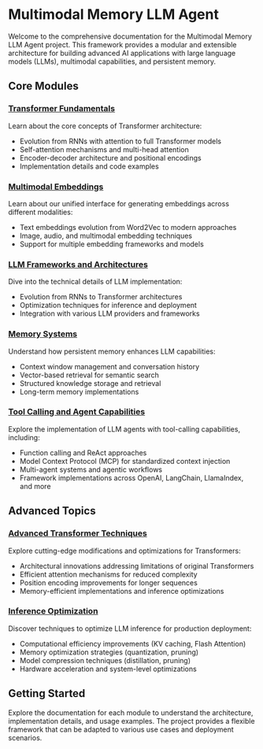 # Multimodal Memory LLM Agent

Welcome to the comprehensive documentation for the Multimodal Memory LLM Agent project. This framework provides a modular and extensible architecture for building advanced AI applications with large language models (LLMs), multimodal capabilities, and persistent memory.

## Core Modules

### [Transformer Fundamentals](transformers.md)

Learn about the core concepts of Transformer architecture:

- Evolution from RNNs with attention to full Transformer models
- Self-attention mechanisms and multi-head attention
- Encoder-decoder architecture and positional encodings
- Implementation details and code examples

### [Multimodal Embeddings](embeddings.md)

Learn about our unified interface for generating embeddings across different modalities:

- Text embeddings evolution from Word2Vec to modern approaches
- Image, audio, and multimodal embedding techniques
- Support for multiple embedding frameworks and models

### [LLM Frameworks and Architectures](llm.md)

Dive into the technical details of LLM implementation:

- Evolution from RNNs to Transformer architectures
- Optimization techniques for inference and deployment
- Integration with various LLM providers and frameworks

### [Memory Systems](memory.md)

Understand how persistent memory enhances LLM capabilities:

- Context window management and conversation history
- Vector-based retrieval for semantic search
- Structured knowledge storage and retrieval
- Long-term memory implementations


### [Tool Calling and Agent Capabilities](agents.md)

Explore the implementation of LLM agents with tool-calling capabilities, including:

- Function calling and ReAct approaches
- Model Context Protocol (MCP) for standardized context injection
- Multi-agent systems and agentic workflows
- Framework implementations across OpenAI, LangChain, LlamaIndex, and more

## Advanced Topics


### [Advanced Transformer Techniques](transformers_advanced.md)

Explore cutting-edge modifications and optimizations for Transformers:

- Architectural innovations addressing limitations of original Transformers
- Efficient attention mechanisms for reduced complexity
- Position encoding improvements for longer sequences
- Memory-efficient implementations and inference optimizations

### [Inference Optimization](inference_optimization.md)

Discover techniques to optimize LLM inference for production deployment:

- Computational efficiency improvements (KV caching, Flash Attention)
- Memory optimization strategies (quantization, pruning)
- Model compression techniques (distillation, pruning)
- Hardware acceleration and system-level optimizations

## Getting Started

Explore the documentation for each module to understand the architecture, implementation details, and usage examples. The project provides a flexible framework that can be adapted to various use cases and deployment scenarios.
